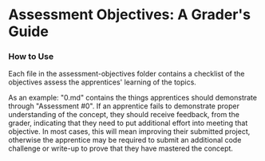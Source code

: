 # Assessment Objectives: A Grader's Guide

### How to Use
Each file in the assessment-objectives folder contains a checklist of the objectives assess the apprentices' learning of the topics.

As an example: "0.md" contains the things apprentices should demonstrate through "Assessment #0". If an apprentice fails to demonstrate proper understanding of the concept, they should receive feedback, from the grader, indicating that they need to put additional effort into meeting that objective.  In most cases, this will mean improving their submitted project, otherwise the apprentice may be required to submit an additional code challenge or write-up to prove that they have mastered the concept.
